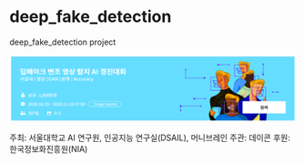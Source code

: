 # deep_fake_detection
deep_fake_detection project


![대회이미지](대회이미지.png)

주최: 서울대학교 AI 연구원, 인공지능 연구실(DSAIL), 머니브레인 
주관: 데이콘
후원: 한국정보화진흥원(NIA)

